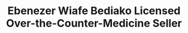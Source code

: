 ---
title: "Ebenezer Wiafe Bediako Licensed Over-the-Counter-Medicine Seller"
url: /accra/ebenezer-wiafe-bediako-licensed-over-the-counter-medicine-seller/
shop: chemist
---